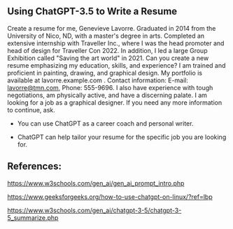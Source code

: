 ## Using ChatGPT-3.5 to Write a Resume

Create a resume for me, Genevieve Lavorre. Graduated in 2014 from the University of Nico, ND, with a master's degree in arts. Completed an extensive internship with Traveller Inc., where I was the head promoter and head of design for Traveller Con 2022. In addition, I led a large Group Exhibition called "Saving the art world" in 2021. Can you create a new resume emphasizing my education, skills, and experience? I am trained and proficient in painting, drawing, and graphical design. My portfolio is available at lavorre.example.com . Contact information: E-mail: lavorre@tmn.com, Phone: 555-9696. I also have experience with tough negotiations, am physically active, and have a discerning palate. I am looking for a job as a graphical designer. If you need any more information to continue, ask.

* You can use ChatGPT as a career coach and personal writer.

* ChatGPT can help tailor your resume for the specific job you are looking for.

## References:

https://www.w3schools.com/gen_ai/gen_ai_prompt_intro.php

https://www.geeksforgeeks.org/how-to-use-chatgpt-on-linux/?ref=lbp


https://www.w3schools.com/gen_ai/chatgpt-3-5/chatgpt-3-5_summarize.php
